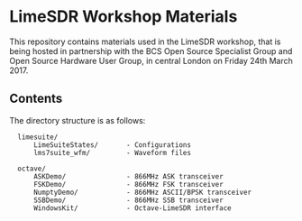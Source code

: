 # LimeSDR Workshop Materials

This repository contains materials used in the LimeSDR workshop, that is being hosted in partnership with the BCS Open Source Specialist Group and Open Source Hardware User Group, in central London on Friday 24th March 2017.

## Contents

The directory structure is as follows:

         
      limesuite/                 
          LimeSuiteStates/       - Configurations
          lms7suite_wfm/         - Waveform files

      octave/
          ASKDemo/               - 866MHz ASK transceiver
          FSKDemo/               - 866MHz FSK transceiver 
          NumptyDemo/            - 866MHz ASCII/BPSK transceiver
          SSBDemo/               - 866MHz SSB transceiver
          WindowsKit/            - Octave-LimeSDR interface
